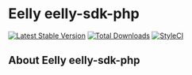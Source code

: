 # Eelly eelly-sdk-php

[![Latest Stable Version](https://poser.pugx.org/eelly/eelly-sdk-php/v/stable.png)](https://packagist.org/packages/eelly/eelly-sdk-php)
[![Total Downloads](https://poser.pugx.org/eelly/eelly-sdk-php/downloads.png)](https://packagist.org/packages/eelly/eelly-sdk-php)
[![StyleCI](https://styleci.io/repos/95067206/shield?branch=master)](https://styleci.io/repos/95067206)

## About Eelly eelly-sdk-php
